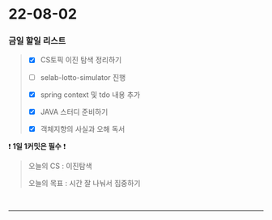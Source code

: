 # 22-08-02
### 금일 할일 리스트

> - [x]  CS토픽 이진 탐색 정리하기
>
> - [ ] selab-lotto-simulator 진행
>
> - [x] spring context 및 tdo 내용 추가
> 
> - [x] JAVA 스터디 준비하기
> 
> - [x] 객체지향의 사실과 오해 독서
    <br/>

❗ **1일 1커밋은 필수** ❗
> 오늘의 CS :  이진탐색
>
> 오늘의 목표 :  시간 잘 나눠서 집중하기
<br/>

------------ 